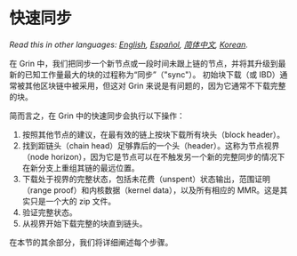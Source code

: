# 快速同步

*Read this in other languages: [English](fast-sync.md), [Español](fast-sync_ES.md), [简体中文](fast-sync_ZH-CN.md), [Korean](fast-sync_KR.md).*

在 Grin 中，我们把同步一个新节点或一段时间未跟上链的节点，并将其升级到最新的已知工作量最大的块的过程称为“同步”（"sync"）。 初始块下载（或 IBD）通常被其他区块链中被采用，但这对 Grin 来说是有问题的，因为它通常不下载完整的块。

简而言之，在 Grin 中的快速同步会执行以下操作：

1. 按照其他节点的建议，在最有效的链上按块下载所有块头（block header）。
2. 找到距链头（chain head）足够靠后的一个头（header）。这称为节点视界（node horizon），因为它是节点可以在不触发另一个新的完整同步的情况下在新分支上重组其链的最远位置。
3. 下载处于视界的完整状态，包括未花费（unspent）状态输出，范围证明（range proof）和内核数据（kernel data），以及所有相应的 MMR。这是其实只是一个大的 zip 文件。
4. 验证完整状态。
5. 从视界开始下载完整的块直到链头。

在本节的其余部分，我们将详细阐述每个步骤。
